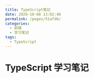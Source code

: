 ```yaml
---
title: TypeScript笔记
date: 2020-10-08 13:02:48
permalink: /pages/51afd6/
categories:
  - 前端
  - 学习笔记
tags:
  - TypeScript
---
```


# TypeScript 学习笔记
